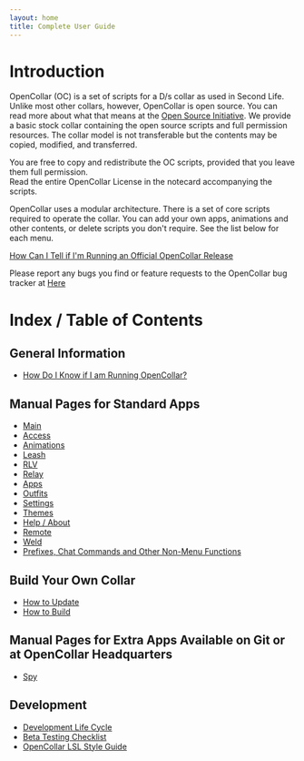 ```yaml
---
layout: home
title: Complete User Guide
---
```

# Introduction

OpenCollar (OC) is a set of scripts for a D/s collar as used in Second Life.
Unlike most other collars, however, OpenCollar is open source.  You can read more about what that means at the [Open Source Initiative](https://opensource.org/osd-annotated).  We provide a basic stock collar containing the open source scripts and full permission resources.  The collar model is not transferable but the contents may be copied, modified, and transferred.

You are free to copy and redistribute the OC scripts, provided that you leave them full permission.  
Read the entire OpenCollar License in the notecard accompanying the scripts.

OpenCollar uses a modular architecture. There is a set of core scripts required to operate the collar.  You can add your own apps, animations and other contents, or delete scripts you don't require.  See the list below for each menu.

[How Can I Tell if I'm Running an Official OpenCollar Release](/docs/OpenCollar-Signature)

Please report any bugs you find or feature requests to the OpenCollar bug tracker at
[Here](https://github.com/OpenCollarTeam/OpenCollar/issues)

# Index / Table of Contents

## General Information
* [How Do I Know if I am Running OpenCollar?](/docs/OpenCollar-Signature)

## Manual Pages for Standard Apps
* [Main](/docs/Main-Menu)
* [Access](/docs/Access)
* [Animations](/docs/Animations) 
* [Leash](/docs/Leash)
* [RLV](/docs/RLV)  
* [Relay](/docs/Relay)
* [Apps](/docs/Apps)
* [Outfits](/docs/Outfits)
* [Settings](/docs/Settings)
* [Themes](/docs/Themes)
* [Help / About](/docs/Help-About)
* [Remote](/docs/Remote)
* [Weld](/docs/Weld)
* [Prefixes, Chat Commands and Other Non-Menu Functions](/docs/Prefixes,-Chat-Commands-and-Other-Non-Menu-Functions)

## Build Your Own Collar   
* [How to Update](/docs/How-To-Update-Your-OpenCollar)
* [How to Build](/docs/How-to-Build-Your-OpenCollar)

## Manual Pages for Extra Apps Available on Git or at OpenCollar Headquarters
* [Spy](/docs/Spy)

##  Development
* [Development Life Cycle](/docs/Development-Life-Cycle)
* [Beta Testing Checklist](Manual-Test-Suite)  
* [OpenCollar LSL Style Guide](https://opencollar.cc/ScriptStyleGuide)  

## 
